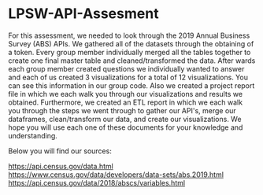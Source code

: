 # LPSW-API-Assesment

For this assessment, we needed to look through the 2019 Annual Business Survey (ABS) APIs. We gathered all of the datasets through the obtaining of a token.
Every group member individually merged all the tables together to create one final master table and cleaned/transformed the data.
After wards each group member created questions we individually wanted to answer and each of us created 3 visualizations for a total of 12 visualizations.
You can see this information in our group code.
Also we created a project report file in which we each walk you through our visualizations and results we obtained.
Furthermore, we created an ETL report in which we each walk you through the steps we went through to gather our API's, merge our dataframes, clean/transform our data,
and create our visualizations. We hope you will use each one of these documents for your knowledge and understanding.


Below you will find our sources:

https://api.census.gov/data.html
https://www.census.gov/data/developers/data-sets/abs.2019.html
https://api.census.gov/data/2018/abscs/variables.html
